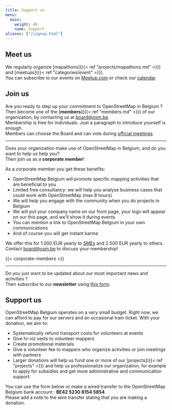 ```yaml
---
title: Support us
menu:
  main:
    weight: 40
    name: Support
aliases: ["/signup.html"]
---
```


## Meet us

We regularly organize [mapathons]({{< ref "projects/mapathons.md" >}}) and [meetups]({{< ref "categories/event" >}}).  
You can subscribe to our events on [Meetup.com](https://www.meetup.com/OpenStreetMap-Belgium/) or check our [calendar](https://osmcal.org/?in=Belgium).

## Join us

Are you ready to step up your commitment to OpenStreetMap in Belgium ?  
Then become one of the [**members**]({{< ref "members.md" >}}) of our organization, by contacting us at <board@osm.be>.  
Membership is free for individuals. Just a paragraph to introduce yourself is enough.  
Members can choose the Board and can vote during [official meetings](https://github.com/osmbe/working-group-bylaws/tree/master/minutes).

---

Does your organization make use of OpenStreetMap in Belgium, and do you want to help us help you?  
Then join us as a **corporate member**!

As a corporate member you get these benefits:

- OpenStreetMap Belgium will promote specific mapping activities that are beneficial to you
- Limited free consultancy: we will help you analyse business cases that could work with OpenStreetMap (max 8 hours)
- We will help you engage with the community when you do projects in Belgium
- We will put your company name on our front page, your logo will appear on our this page, and we'll show it during events
- You can mention a link to OpenStreetMap Belgium in your own communications
- And of course you will get instant karma

We offer this for 1.000 EUR yearly to [SMEs](https://ec.europa.eu/growth/smes/sme-definition_fr) and 2.500 EUR yearly to others.  
Contact <board@osm.be> to discuss your membership!

{{< corporate-members >}}

---

Do you just want to be updated about our most important news and activities ?  
Then subscribe to our **newsletter** using [this form](https://osm.us13.list-manage.com/subscribe?u=cc6632a49e784f67574e50269&id=5c2416bba6).

## Support us

OpenStreetMap Belgium operates on a very small budget. Right now, we can afford to pay for our servers and an occasional train ticket.
With your donation, we aim to:

- Systematically refund transport costs for volunteers at events
- Give hi-viz vests to volunteer mappers
- Create promotional materials
- Give a volunteer fee to mappers who organize activities or join meetings with partners
- Larger donations will help us fund one or more of our [projects]({{< ref "projects" >}}) and help us professionalize our organization, for example to apply for subsidies and get more administrative and communication support.

You can use the form below or make a wired transfer to the OpenStreetMap Belgium bank account : **BE42 5230 8154 5854**.  
Please add a note to the wire transfer stating that you are making a donation.
